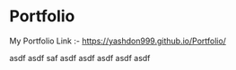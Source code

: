 # Portfolio
My Portfolio Link :-
https://yashdon999.github.io/Portfolio/

asdf
asdf
saf
asdf
asdf
asdf
asdf
asdf
